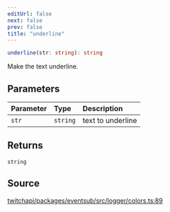 ```yaml
---
editUrl: false
next: false
prev: false
title: "underline"
---
```


```ts
underline(str: string): string
```

Make the text underline.

## Parameters

| Parameter | Type | Description |
| :------ | :------ | :------ |
| `str` | `string` | text to underline |

## Returns

`string`

## Source

[twitchapi/packages/eventsub/src/logger/colors.ts:89](https://github.com/pablornc/twitchapi//blob/8695acad106a836c1f0fc4c57a113f17adce41f0/packages/eventsub/src/logger/colors.ts#L89)
